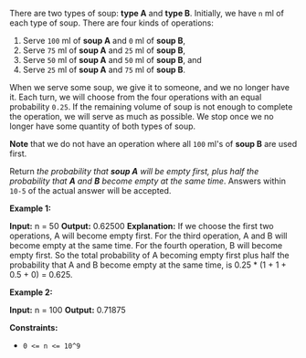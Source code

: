 
There are two types of soup:  **type A**  and  **type B**. Initially, we have  `n`  ml of each type of soup. There are four kinds of operations:

1.  Serve  `100`  ml of  **soup A**  and  `0`  ml of  **soup B**,
2.  Serve  `75`  ml of  **soup A**  and  `25`  ml of  **soup B**,
3.  Serve  `50`  ml of  **soup A**  and  `50`  ml of  **soup B**, and
4.  Serve  `25`  ml of  **soup A**  and  `75`  ml of  **soup B**.

When we serve some soup, we give it to someone, and we no longer have it. Each turn, we will choose from the four operations with an equal probability  `0.25`. If the remaining volume of soup is not enough to complete the operation, we will serve as much as possible. We stop once we no longer have some quantity of both types of soup.

**Note**  that we do not have an operation where all  `100`  ml's of  **soup B**  are used first.

Return  _the probability that  **soup A**  will be empty first, plus half the probability that  **A**  and  **B**  become empty at the same time_. Answers within  `10-5`  of the actual answer will be accepted.

**Example 1:**

**Input:** n = 50
**Output:** 0.62500
**Explanation:** If we choose the first two operations, A will become empty first.
For the third operation, A and B will become empty at the same time.
For the fourth operation, B will become empty first.
So the total probability of A becoming empty first plus half the probability that A and B become empty at the same time, is 0.25 * (1 + 1 + 0.5 + 0) = 0.625.

**Example 2:**

**Input:** n = 100
**Output:** 0.71875

**Constraints:**

-   `0 <= n <= 10^9`